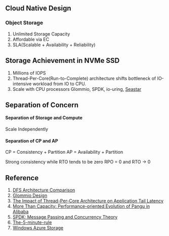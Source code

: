 ## Cloud Native Design
### Object Storage
1. Unlimited Storage Capacity
2. Affordable via EC
3. SLA(Scalable + Availability + Reliability)

## Storage Achievement in NVMe SSD
1. Millions of IOPS
2. Thread-Per-Core(Run-to-Complete) architecture shifts bottleneck of IO-intensive workload from IO to CPU.
3. Scale with CPU processors
   Glommio, SPDK, io-uring, [Seastar](http://seastar.io/)

## Separation of Concern

#### Separation of Storage and Compute
Scale Independently

#### Separation of CP and AP
CP = Consistency + Partition
AP = Availability + Partition

Strong consistency while RTO tends to be zero
RPO = 0 and RTO -> 0


## Reference
1. [DFS Architecture Comparison](https://www.infoq.com/articles/dfs-architecture-comparison/)
2. [Glommio Design](https://www.datadoghq.com/blog/engineering/introducing-glommio/)
3. [The Impact of Thread-Per-Core Architecture on Application Tail Latency](https://helda.helsinki.fi//bitstream/handle/10138/313642/tpc_ancs19.pdf?sequence=1)
4. [More Than Capacity: Performance-oriented Evolution of Pangu in Alibaba](https://www.usenix.org/conference/fast23/presentation/li-qiang-deployed)
4. [SPDK: Message Passing and Concurrency Theory](https://spdk.io/doc/concurrency.html)
5. [The-5-minute-rule](https://www.allthingsdistributed.com/2012/08/the-5-minute-rule.html)
6. [Windows Azure Storage](https://www.cs.purdue.edu/homes/csjgwang/CloudNativeDB/AzureStorageSOSP11.pdf)
